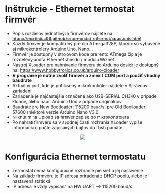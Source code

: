 # Inštrukcie - Ethernet termostat firmvér
* Popis rozdielov jednotlivých firmvérov nájdete na: https://martinius96.github.io/termostat-ethernet/spustenie.html
* Každý firmvér je kompatibilný pre čip ATmega328P, ktorým sú vybavené aj mikrokontroléry Arduino Uno, Nano...
* Firmvér je dostupný v strojovom kóde pre tento ATmega čip a je rozdelený podľa Ethernet shieldu / modulu Wiznet
* Nástroj XLoader pre nahrávanie firmvéru do Arduino dosiek je dostupný na: https://www.hobbytronics.co.uk/arduino-xloader
* **V programe je nutné zvoliť firmvér a zmeniť COM port a použiť vhodný baudrate**
* Aktuálny port, kde je prihlásený mikrokontróler nájdete v Správcovi zariadení
* Zariadenie je najčastejšie označené ako USB-SERIAL CH340 v prípade klonov, alebo napr. Arduino Uno v prípade originálnov
* Baudrate pre New Bootloader: 115200 baud/s, pre Old Bootloader: 57600 (niektoré verzie Arduino Nano V3.0)
* Kliknutím na Upload sa firmvér zapíše do mikrokontroléra
* Po nahratí firmvéru sa v spodnej časti rozhrania XLoader vypíše informácia o počte zapísaných bajtov do flash pamäte

<p align="center">
  <img src="https://i.imgur.com/N1CHBoL.png" />
</p>

# Konfigurácia Ethernet termostatu
* Termostat nemá konfiguračné rozhranie pre sieť a jej nastavenie
* Na základe firmvéru je IP adresa priradená z DHCP poolu, alebo je nastavená statická
* IP adresa je vždy vypísaná na HW UART --> 115200 baud/s
